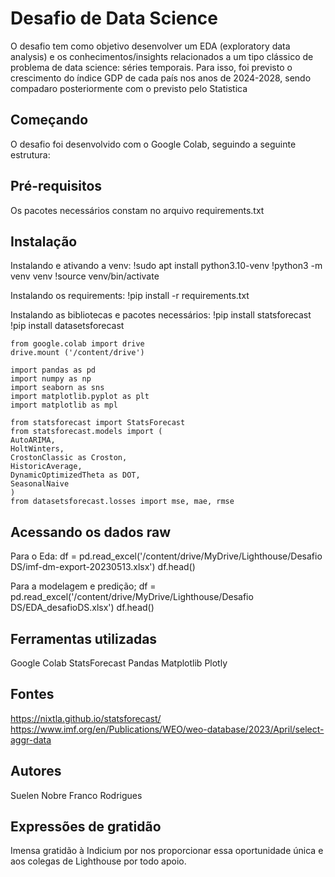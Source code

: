 # Desafio de Data Science
O desafio tem como objetivo desenvolver um EDA (exploratory data analysis) e os conhecimentos/insights relacionados a um tipo clássico de problema de data science: séries temporais. Para isso, foi previsto o crescimento do índice GDP de cada país nos anos de 2024-2028, sendo compadaro posteriormente com o previsto pelo Statistica

## Começando
O desafio foi desenvolvido com o Google Colab, seguindo a seguinte estrutura:

## Pré-requisitos
Os pacotes necessários constam no arquivo requirements.txt

## Instalação
Instalando e ativando a venv:
    !sudo apt install python3.10-venv
    !python3 -m venv venv
    !source venv/bin/activate

Instalando os requirements:
    !pip install -r requirements.txt

Instalando as bibliotecas e pacotes necessários:
    !pip install statsforecast
    !pip install datasetsforecast

    from google.colab import drive
    drive.mount ('/content/drive')

    import pandas as pd
    import numpy as np
    import seaborn as sns
    import matplotlib.pyplot as plt
    import matplotlib as mpl

    from statsforecast import StatsForecast
    from statsforecast.models import (
    AutoARIMA,
    HoltWinters,
    CrostonClassic as Croston,
    HistoricAverage,
    DynamicOptimizedTheta as DOT,
    SeasonalNaive
    )
    from datasetsforecast.losses import mse, mae, rmse

## Acessando os dados raw
Para o Eda:
df = pd.read_excel('/content/drive/MyDrive/Lighthouse/Desafio DS/imf-dm-export-20230513.xlsx')
df.head()

Para a modelagem e predição;
df = pd.read_excel('/content/drive/MyDrive/Lighthouse/Desafio DS/EDA_desafioDS.xlsx')
df.head()

## Ferramentas utilizadas
Google Colab
StatsForecast
Pandas
Matplotlib
Plotly

## Fontes
https://nixtla.github.io/statsforecast/
https://www.imf.org/en/Publications/WEO/weo-database/2023/April/select-aggr-data

## Autores
Suelen Nobre Franco Rodrigues

## Expressões de gratidão
Imensa gratidão à Indicium por nos proporcionar essa oportunidade única
e aos colegas de Lighthouse por todo apoio.
